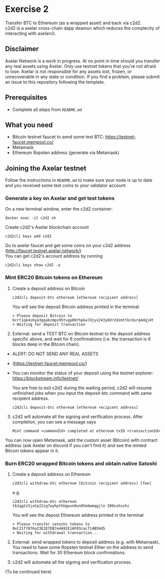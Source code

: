 # Exercise 2
Transfer BTC to Ethereum (as a wrapped asset) and back via c2d2.\
c2d2 is a axelar cross-chain dapp deamon which reduces the complecity of interacting with axelarcli.

## Disclaimer 
Axelar Network is a work in progress. At no point in time should you transfer any real assets using Axelar. Only use testnet tokens that you're not afraid to lose. Axelar is not responsible for any assets lost, frozen, or unrecoverable in any state or condition. If you find a problem, please submit an issue to this repository following the template. 

## Prerequisites
- Complete all steps from `README.md`

## What you need
- Bitcoin testnet faucet to send some test BTC: https://testnet-faucet.mempool.co/
- Metamask
- Ethereum Ropsten address (generate via Metamask) 

## Joining the Axelar testnet

Follow the instructions in `README.md` to make sure your node is up to date and you received some test coins to your validator account. 


### Generate a key on Axelar and get test tokens
On a new terminal window, enter the c2d2 container:
```
docker exec -it c2d2 sh
```
Create c2d2's Axelar blockchain account
```
c2d2cli keys add c2d2
```

Go to axelar faucet and get some coins on your c2d2 address (http://faucet.testnet.axelar.network/)\
You can get c2d2's account address by running
```
c2d2cli keys show c2d2 -a
```

### Mint ERC20 Bitcoin tokens on Ethereum
1. Create a deposit address on Bitcoin
    ```
    c2d2cli deposit-btc ethereum [ethereum recipient address]
    ```
    You will see the deposit Bitcoin address printed in the terminal
    ```
    > Please deposit Bitcoin to bcrt1qk4s6ya3gqakzmpv95tvgp00rhpkal9jyx243y8dr2dzmttkcdurq4dqj4t
    > Waiting for deposit transaction
    ```
2. External: send a TEST BTC on Bitcoin testnet to the deposit address specific above, and wait for 6 confirmations (i.e. the transaction is 6 blocks deep in the Bitcoin chain). 
  - ALERT: DO NOT SEND ANY REAL ASSETS
  - (https://testnet-faucet.mempool.co/)
  - You can monitor the status of your deposit using the testnet explorer: https://blockstream.info/testnet/

    You are free to exit c2d2 during the waiting period, c2d2 will resume unfinished jobs when you input the deposit-btc command with same recipient address.

    ```
    c2d2cli deposit-btc ethereum [ethereum recipient address]
    ```
 3. c2d2 will automate all the signing and verification process. After completion, you can see a message says
    ```
    Mint command <commandId> completed at ethereum txID <transactionId>
    ```
You can now open Metamask, add the custom asset (Bitcoin) with contract address (ask Axelar on discord if you can't find it) and see the minted Bitcoin tokens appear in it. 

### Burn ERC20 wrapped Bitcoin tokens and obtain native Satoshi
1. Create a deposit address on Ethereum
   ```
   c2d2cli withdraw-btc ethereum [bitcoin recipient address] [fee]
   ```
   e.g. 
   ```
   c2d2cli withdraw-btc ethereum tb1qg2z5jatp22zg7wyhpthhgwvn0un05mdwmqgjln 200satoshi
   ```
   You will see the depost Ethereum address printed in the terminal
   ```
   > Please transfer satoshi tokens to 0xC21f7876a23E2E7EB7e4A92E1AF03cacf14B59d5
   > Waiting for withdrawal transaction...
   ```
2. External: send wrapped tokens to deposit address (e.g. with Metamask). You need to have some Ropsten testnet Ether on the address to send transactions. Wait for 30 Ethereum block confirmations. 

3. c2d2 will automate all the signing and verification process.

(To be continued here)